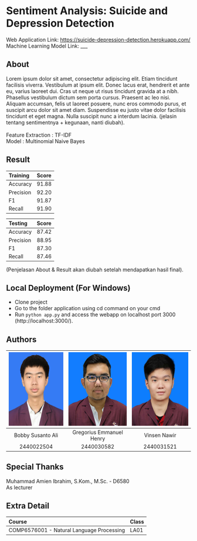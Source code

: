 # Sentiment Analysis: Suicide and Depression Detection
Web Application Link: https://suicide-depression-detection.herokuapp.com/ <br>
Machine Learning Model Link: ___

## About
Lorem ipsum dolor sit amet, consectetur adipiscing elit. Etiam tincidunt facilisis viverra. Vestibulum at ipsum elit. Donec lacus erat, hendrerit et ante eu, varius laoreet dui. Cras ut neque ut risus tincidunt gravida at a nibh. Phasellus vestibulum dictum sem porta cursus. Praesent ac leo nisi. Aliquam accumsan, felis ut laoreet posuere, nunc eros commodo purus, et suscipit arcu dolor sit amet diam. Suspendisse eu justo vitae dolor facilisis tincidunt et eget magna. Nulla suscipit nunc a interdum lacinia. (jelasin tentang sentimentnya + kegunaan, nanti diubah). <br> <br>
Feature Extraction : TF-IDF <br>
Model              : Multinomial Naive Bayes <br>

## Result
| Training   | Score |
| :--------  | :---- |
| Accuracy   | 91.88 |
| Precision  | 92.20 |
| F1         | 91.87 |
| Recall     | 91.90 |

| Testing    | Score |
| :--------  | :---- |
| Accuracy   | 87.42 |
| Precision  | 88.95 |
| F1         | 87.30 |
| Recall     | 87.46 |

(Penjelasan About & Result akan diubah setelah mendapatkan hasil final).

## Local Deployment (For Windows)
  * Clone project
  * Go to the folder application using cd command on your cmd
  * Run `python app.py` and access the webapp on localhost port 3000 (http://localhost:3000/).

## Authors
|       <img src="assets/github/2440022504.jpg" height="200px"/>           |            <img src="assets/github/2440030582.jpg" height="200px"/>             |       <img src="assets/github/2440031521.jpg" height="200px"/>       |
| :----------------------------------------------------------------------: | :-----------------------------------------------------------------------------: | :------------------------------------------------------------------: |
|                    Bobby Susanto Ali                                     |                             Gregorius Emmanuel Henry                            |                    Vinsen Nawir                                      |
|                     2440022504                                           |                                    2440030582                                   |                     2440031521                                       |

## Special Thanks
Muhammad Amien Ibrahim, S.Kom., M.Sc. - D6580 <br>
As lecturer

## Extra Detail
| Course                                     | Class |
| :----------------------------------------  | :---- |
| COMP6576001 - Natural Language Processing  | LA01  |
